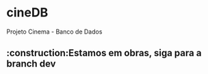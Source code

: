 # cineDB
Projeto Cinema - Banco de Dados

<h2>:construction:Estamos em obras, siga para a branch dev</h2>
